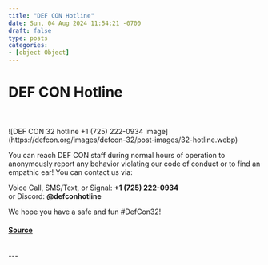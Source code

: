 ```yaml
---
title: "DEF CON Hotline"
date: Sun, 04 Aug 2024 11:54:21 -0700
draft: false
type: posts
categories: 
- [object Object]
---
```

# DEF CON Hotline

<br/>

<br/>
![DEF CON 32 hotline +1 (725) 222-0934 image](https://defcon.org/images/defcon-32/post-images/32-hotline.webp)  

You can reach DEF CON staff during normal hours of operation to anonymously report any behavior violating our code of conduct or to find an empathic ear! You can contact us via:  
  
Voice Call, SMS/Text, or Signal: **+1 (725) 222-0934**  
or Discord: **@defconhotline**  
  
We hope you have a safe and fun #DefCon32!

#### [Source](https://defcon.org/html/links/dc-code-of-conduct.html)

<br/>
---
